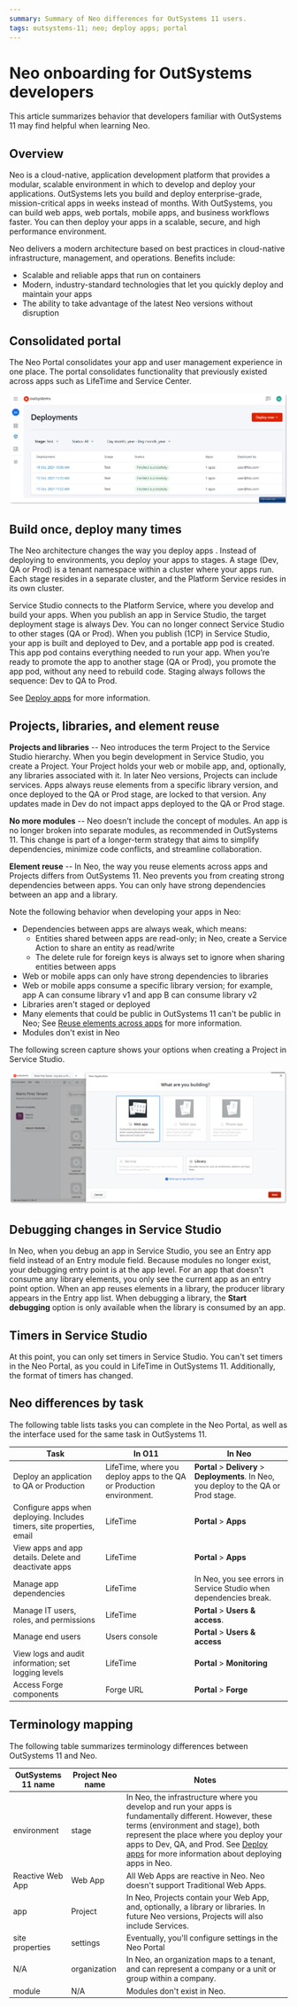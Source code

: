 ```yaml
---
summary: Summary of Neo differences for OutSystems 11 users.  
tags: outsystems-11; neo; deploy apps; portal 
---
```


# Neo onboarding for OutSystems developers

This article summarizes behavior that developers familiar with OutSystems 11 may find helpful when learning Neo.

## Overview

Neo is a cloud-native, application development platform that provides a modular, scalable environment in which to develop and deploy your applications. OutSystems lets  you build and deploy enterprise-grade, mission-critical apps in weeks instead of months. With OutSystems, you can build web apps, web portals, mobile apps, and business workflows faster. You can then deploy your apps in a scalable, secure, and high performance environment.

Neo delivers a modern architecture based on best practices in cloud-native infrastructure, management, and operations. Benefits include:

* Scalable and reliable apps that run on containers
* Modern, industry-standard technologies that let you quickly deploy and maintain your apps
* The ability to take advantage of the latest Neo versions without disruption

## Consolidated portal

The Neo Portal consolidates your app and user management experience in one place. The portal consolidates functionality that previously existed across apps such as  LifeTime and Service Center.

![portal-deployments](images/portal-deployments.png "Deploy apps")

## Build once, deploy many times

The Neo architecture changes the way you deploy apps . Instead of deploying to environments, you deploy your apps to stages. A stage (Dev, QA or Prod) is a tenant namespace within a cluster where your apps run. Each stage resides in a separate cluster, and the Platform Service resides in its own cluster.

Service Studio connects to the Platform Service, where you develop and build your apps. When you publish an app in Service Studio, the target deployment stage is always Dev. You can no longer connect Service Studio to other stages (QA or Prod). When you publish (1CP) in Service Studio, your app is built and deployed to Dev, and a portable app pod is created. This app pod contains everything needed to run your app. When you’re ready to promote the app to another stage (QA or Prod), you promote the app pod, without any need to rebuild code. Staging always follows the sequence: Dev to QA to Prod.

See [Deploy apps](deploy-apps.md) for more information.

## Projects, libraries, and element reuse  

**Projects and libraries** -- Neo introduces the term Project to the Service Studio hierarchy. When you begin development in Service Studio, you create a Project. Your Project holds your web or mobile app, and, optionally, any libraries associated with it. In later Neo versions, Projects can include services. Apps always reuse elements from a specific library version, and once deployed to the QA or Prod stage, are locked to that version. Any updates made in Dev do not impact apps deployed to the QA or Prod stage.

**No more modules** -- Neo doesn't include the concept of modules. An app is no longer broken into separate modules, as recommended in OutSystems 11. This change is part of a longer-term strategy that aims to simplify dependencies, minimize code conflicts, and streamline collaboration.

**Element reuse** -- In Neo, the way you reuse elements across apps and Projects differs from OutSystems 11. Neo prevents you from creating strong dependencies between apps. You can only have strong dependencies between an app and a library.

Note the following behavior when developing your apps in Neo:

* Dependencies between apps are always weak, which means:
    * Entities shared between apps are read-only; in Neo, create a Service Action to share an entity as read/write
    * The delete rule for foreign keys is always set to ignore when sharing entities between apps
* Web or mobile apps can only have strong dependencies to libraries
* Web or mobile apps consume a specific library version; for example, app A can consume library v1 and app B can consume library v2
* Libraries aren't staged or deployed
* Many elements that could be public in OutSystems 11 can't be public in Neo; See [Reuse elements across apps](reuse-elements.md) for more information.
* Modules don't exist in Neo

The following screen capture shows your options when creating a Project in Service Studio.

![Create Web App](images/create-service.png "Create Web App")

## Debugging changes in Service Studio

In Neo, when you debug an app in Service Studio, you see an Entry app field instead of an Entry module field. Because modules no longer exist, your debugging entry point is at the app level. For an app that doesn't consume any library elements, you only see the current app as an entry point option. When an app reuses elements in a library, the producer library appears in the Entry app list. When debugging a library, the **Start debugging** option is only available when the library is consumed by an app.

## Timers in Service Studio

At this point, you can only set timers in Service Studio. You can't set timers in the Neo Portal, as you could in LifeTime in OutSystems 11. Additionally, the format of timers has changed.

## Neo differences by task

The following table lists tasks you can complete in the Neo Portal, as well as the interface used for the same task in OutSystems 11.

| Task | In O11 | In Neo |
| ----------- | ----------- | ----------- |
| Deploy an application to QA or Production | LifeTime, where you deploy apps to the QA or Production environment. | **Portal** > **Delivery** > **Deployments**. In Neo, you deploy to the QA or Prod stage. |
| Configure apps when deploying. Includes timers, site properties, email | LifeTime | **Portal** > **Apps** |
| View apps and app details. Delete and deactivate apps | LifeTime | **Portal** > **Apps** |
| Manage app dependencies | LifeTime | In Neo, you see errors in Service Studio when dependencies break. |
| Manage IT users, roles, and permissions | LifeTime | **Portal** > **Users & access**. |
| Manage end users | Users console | **Portal** > **Users & access** |
| View logs and audit information; set logging levels | LifeTime | **Portal** > **Monitoring** |
| Access Forge components | Forge URL | **Portal** > **Forge** |

## Terminology mapping

The following table summarizes terminology differences between OutSystems 11 and Neo.

| OutSystems 11 name | Project Neo name | Notes |
| ----------- | ----------- | ----------- |
| environment | stage | In Neo, the infrastructure where you develop and run your apps is fundamentally different. However, these terms (environment and stage), both represent the place where you deploy your apps to Dev, QA, and Prod. See [Deploy apps](deploy-apps.md) for more information about deploying apps in Neo. |
| Reactive Web App | Web App | All Web Apps are reactive in Neo. Neo doesn't support Traditional Web Apps. |
| app | Project | In Neo, Projects contain your Web App, and, optionally, a library or libraries. In future Neo versions, Projects will also include Services. |
| site properties | settings | Eventually, you'll configure settings in the Neo Portal |
| N/A | organization | In Neo, an organization maps to a tenant, and can represent a company or a unit or group within a company. |
| module | N/A | Modules don't exist in Neo. |
